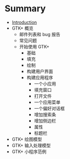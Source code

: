 # Summary

* [Introduction](README.md)
* GTK+ 概览
   * 邮件列表和 bug 报告
   * 常见问题
   * 开始使用 GTK+
       * 基础
       * 填充
       * 绘制
       * 构建用户界面
       * 构建应用程序
           * 一个小应用
           * 填充窗口
           * 打开文件
           * 一个应用菜单
           * 一个偏好对话框
           * 增加搜索条
           * 增加侧边栏
           * 属性
           * 标题栏
* GTK+ 绘图模型
* GTK+ 输入处理模型
* GTK+ 小程序范例

